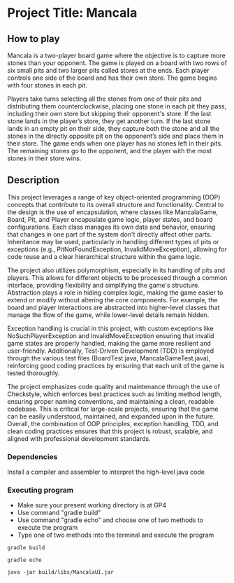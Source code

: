 










# Project Title: Mancala

## How to play 

Mancala is a two-player board game where the objective is to capture more stones than your opponent. The game is played on a board with two rows of six small pits and two larger pits called stores at the ends. Each player controls one side of the board and has their own store. The game begins with four stones in each pit.

Players take turns selecting all the stones from one of their pits and distributing them counterclockwise, placing one stone in each pit they pass, including their own store but skipping their opponent's store. If the last stone lands in the player’s store, they get another turn. If the last stone lands in an empty pit on their side, they capture both the stone and all the stones in the directly opposite pit on the opponent’s side and place them in their store. The game ends when one player has no stones left in their pits. The remaining stones go to the opponent, and the player with the most stones in their store wins.


## Description


This project leverages a range of key object-oriented programming (OOP) concepts that contribute to its overall structure and functionality. Central to the design is the use of encapsulation, where classes like MancalaGame, Board, Pit, and Player encapsulate game logic, player states, and board configurations. Each class manages its own data and behavior, ensuring that changes in one part of the system don't directly affect other parts. Inheritance may be used, particularly in handling different types of pits or exceptions (e.g., PitNotFoundException, InvalidMoveException), allowing for code reuse and a clear hierarchical structure within the game logic.

The project also utilizes polymorphism, especially in its handling of pits and players. This allows for different objects to be processed through a common interface, providing flexibility and simplifying the game's structure. Abstraction plays a role in hiding complex logic, making the game easier to extend or modify without altering the core components. For example, the board and player interactions are abstracted into higher-level classes that manage the flow of the game, while lower-level details remain hidden.

Exception handling is crucial in this project, with custom exceptions like NoSuchPlayerException and InvalidMoveException ensuring that invalid game states are properly handled, making the game more resilient and user-friendly. Additionally, Test-Driven Development (TDD) is employed through the various test files (BoardTest.java, MancalaGameTest.java), reinforcing good coding practices by ensuring that each unit of the game is tested thoroughly.

The project emphasizes code quality and maintenance through the use of Checkstyle, which enforces best practices such as limiting method length, ensuring proper naming conventions, and maintaining a clean, readable codebase. This is critical for large-scale projects, ensuring that the game can be easily understood, maintained, and expanded upon in the future. Overall, the combination of OOP principles, exception handling, TDD, and clean coding practices ensures that this project is robust, scalable, and aligned with professional development standards.

### Dependencies
Install a compiler and assembler to interpret the high-level java code

### Executing program
- Make sure your present working directory is at GP4
- Use command "gradle build"
- Use command "gradle echo" and choose one of two methods to execute the program
- Type one of two methods into the terminal and execute the program
```
gradle build
```
```
gradle echo
```
```
java -jar build/libs/MancalaUI.jar
```





